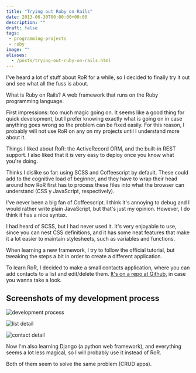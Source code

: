 ```yaml
---
title: "Trying out Ruby on Rails"
date: 2013-06-30T00:00:00+00:00
description: ""
draft: false
tags:
 - programming-projects
 - ruby
image: ""
aliases:
  - /posts/trying-out-ruby-on-rails.html
---
```


I've heard a lot of stuff about RoR for a while, so I decided to finally
try it out and see what all the fuss is about.

What is Ruby on Rails? A web framework that runs on the Ruby programming language.

First impressions: too much magic going on. It seems like a good thing for quick
development, but I prefer knowing exactly what is going on in case anything
goes wrong so the problem can be fixed easily. For this reason, I probably will not use RoR
on any on my projects until I understand more about it.

Things I liked about RoR: the ActiveRecord ORM, and the built-in REST support.
I also liked that it is very easy to deploy once you know what you're doing.

Thinks I dislike so far: using SCSS and Coffeescript by default.
These could add to the cognitive load of beginner, and they have to wrap their
head around how RoR first has to process these files into what the browser
can understand (CSS y JavaScript, respectively).

I've never been a big fan of Coffeescript. I think it's annoying to debug
and I would rather write plain JavaScript, but that's just my opinion. However, I do think
it has a nice syntax.

I had heard of SCSS, but I had never used it. It's very enjoyable to use, since you
can nest CSS definitions, and it has some neat features that make it a lot easier
to maintain stylesheets, such as variables and functions.

When learning a new framework, I try to follow the official tutorial,
but tweaking the steps a bit in order to create a different application.

To learn RoR, I decided to make a small contacts application, where you can add contacts to a list
and edit/delete them. [It's on a repo at Github](https://github.com/KaeruCT/learning-rails-contacts-app),
in case you wanna take a look.

## Screenshots of my development process

![development process](/images/learning-rails/screenshot.png)

![list detail](/images/learning-rails/list-detail.png)

![contact detail](/images/learning-rails/contact-detail.png)

Now I'm also learning Django (a python web framework), and everything seems a lot less magical,
so I will probably use it instead of RoR.

Both of them seem to solve the same problem (CRUD apps).